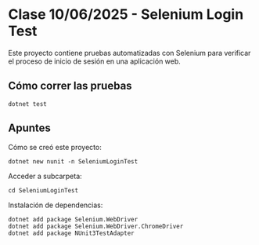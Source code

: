 # Clase 10/06/2025 - Selenium Login Test

Este proyecto contiene pruebas automatizadas con Selenium para verificar el proceso de inicio de sesión en una aplicación web.

## Cómo correr las pruebas

```
dotnet test
```

## Apuntes

Cómo se creó este proyecto:

```
dotnet new nunit -n SeleniumLoginTest
```

Acceder a subcarpeta:

```
cd SeleniumLoginTest
```

Instalación de dependencias:

```
dotnet add package Selenium.WebDriver
dotnet add package Selenium.WebDriver.ChromeDriver
dotnet add package NUnit3TestAdapter
```